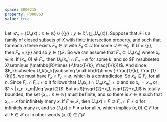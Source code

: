 ```yaml
---
space: S000215
property: P000063
value: true
---
```


Let $\mathcal{U}_n = \{U_n(x) : x\in\mathbb{R}\} \cup \{\{y\} : y\in X\setminus \bigcup_n U_n(x)\}$. Suppose that $\mathcal{F}$ is a family of closed subsets of $X$ with finite intersection property, and such that for each $n$ there exists $F_n\in\mathcal{F}$ with $F_n\subseteq U$ for some $U\in\mathcal{U}_n$. If $U = \{y\}$, then $F_n = \{y\}$ and so $y\in \bigcap \mathcal{F}$. So we can assume that $F_n\subseteq U_n(x_n)$ where $x_n\in\mathbb{R}$. If $(x_n, 0)\notin F_n$, then $U_k(x_n)\cap F_n = \emptyset$ for some $k$, and so $F_n\subseteq X\setminus (\mathbb{R}\times (-\frac{1}{k}, \frac{1}{k}))$. And since $F_k\subseteq U_k(x_k)\subseteq \mathbb{R}\times (-\frac{1}{k}, \frac{1}{k})$, we must have $F_k\cap F_n = \emptyset$, which is a contradiction. So $x_n\in F_n$ for all $n$. Since $F_n\cap F_m\neq\emptyset$ it follows that $U_n(x_n)\cap U_m(x_m)\neq\emptyset$ and so $x_n = x_m$ or $1 < |x_n-x_m|\leq \sqrt{2}$. But as $[-\sqrt{2}+x_1, \sqrt{2}+x_1]$ is totally bounded, the set $\{x_n : n\in\mathbb{N}\}$ must be finite, and so there is $x\in\mathbb{R}$ such that $x_n = x$ for infinitely many $x$. If $F\in\mathcal{F}$, then $U_n(x)\cap F\supseteq F_n\cap F\neq\emptyset$ for infinitely many $n$, and so $U_n(x)\cap F\neq\emptyset$ for all $n$, which implies $(x, 0)\in F$ for all $F\in\mathcal{F}$ or in other words $(x, 0)\in\bigcap\mathcal{F}$.
